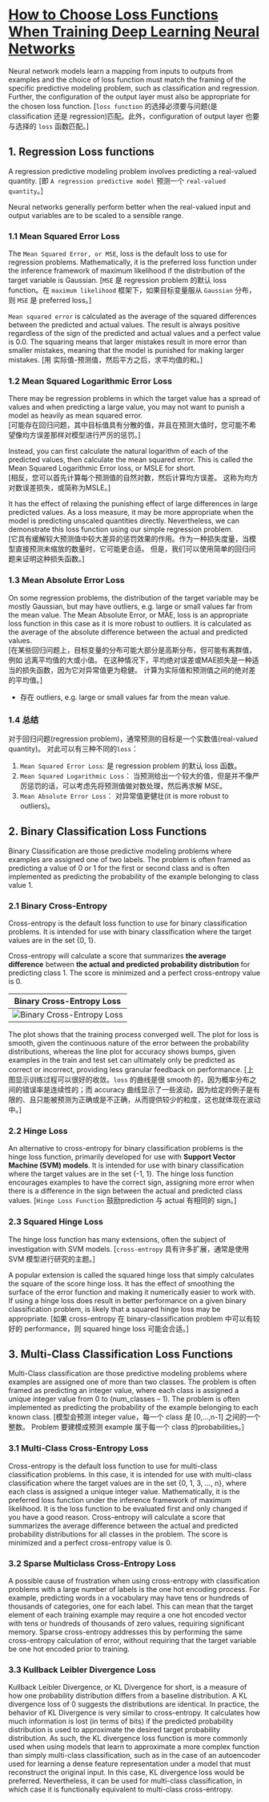 # [How to Choose Loss Functions When Training Deep Learning Neural Networks](https://machinelearningmastery.com/how-to-choose-loss-functions-when-training-deep-learning-neural-networks/)

Neural network models learn a mapping from inputs to outputs from examples and the choice of loss function must match the framing of the specific predictive modeling problem, such as classification and regression.
Further, the configuration of the output layer must also be appropriate for the chosen loss function.
[`loss function` 的选择必须要与问题(是 classification 还是 regression)匹配。此外，configuration of output layer 也要与选择的 `loss` 函数匹配。]

## 1. Regression Loss functions
A regression predictive modeling problem involves predicting a real-valued quantity. 
[即 `A regression predictive model` 预测一个 `real-valued quantity`。]

Neural networks generally perform better when the real-valued input and output variables are to be scaled to a sensible range.

### 1.1 Mean Squared Error Loss
The `Mean Squared Error, or MSE`, loss is the default loss to use for regression problems. Mathematically, it is the preferred loss function under the inference framework of maximum likelihood if the distribution of the target variable is Gaussian. [`MSE` 是 regression problem 的默认 loss function。在 `maximum likelihood` 框架下，如果目标变量服从 `Gaussian` 分布，则 `MSE` 是 preferred loss。]

`Mean squared error` is calculated as the average of the squared differences between the predicted and actual values. The result is always positive regardless of the sign of the predicted and actual values and a perfect value is 0.0. The squaring means that larger mistakes result in more error than smaller mistakes, meaning that the model is punished for making larger mistakes.
[用 实际值-预测值，然后平方之后，求平均值的和。] 


### 1.2 Mean Squared Logarithmic Error Loss
There may be regression problems in which the target value has a spread of values and when predicting a large value, you may not want to punish a model as heavily as mean squared error.     
[可能存在回归问题，其中目标值具有分散的值，并且在预测大值时，您可能不希望像均方误差那样对模型进行严厉的惩罚。]

Instead, you can first calculate the natural logarithm of each of the predicted values, then calculate the mean squared error. This is called the Mean Squared Logarithmic Error loss, or MSLE for short.     
[相反，您可以首先计算每个预测值的自然对数，然后计算均方误差。 这称为均方对数误差损失，或简称为MSLE。]

It has the effect of relaxing the punishing effect of large differences in large predicted values.
As a loss measure, it may be more appropriate when the model is predicting unscaled quantities directly. Nevertheless, we can demonstrate this loss function using our simple regression problem.     
[它具有缓解较大预测值中较大差异的惩罚效果的作用。作为一种损失度量，当模型直接预测未缩放的数量时，它可能更合适。 但是，我们可以使用简单的回归问题来证明这种损失函数。]

### 1.3 Mean Absolute Error Loss
On some regression problems, the distribution of the target variable may be mostly Gaussian, but may have outliers, e.g. large or small values far from the mean value.
The Mean Absolute Error, or MAE, loss is an appropriate loss function in this case as it is more robust to outliers. It is calculated as the average of the absolute difference between the actual and predicted values.    
[在某些回归问题上，目标变量的分布可能大部分是高斯分布，但可能有离群值，例如 远离平均值的大或小值。
在这种情况下，平均绝对误差或MAE损失是一种适当的损失函数，因为它对异常值更为稳健。 计算为实际值和预测值之间的绝对差的平均值。]
* 存在 outliers, e.g. large or small values far from the mean value.

### 1.4 总结
对于回归问题(regression problem)，通常预测的目标是一个实数值(real-valued quantity)。
对此可以有三种不同的`loss`：
1. `Mean Squared Error Loss`: 是 regression problem 的默认 loss 函数。
2. `Mean Squared Logarithmic Loss`： 当预测给出一个较大的值，但是并不像严厉惩罚的话，可以考虑先将预测值做对数处理，然后再求解 MSE。
3. `Mean Absolute Error Loss`： 对异常值更健壮(it is more robust to outliers)。

## 2. Binary Classification Loss Functions
Binary Classification are those predictive modeling problems where examples are assigned one of two labels.
The problem is often framed as predicting a value of 0 or 1 for the first or second class and is often implemented as predicting the probability of the example belonging to class value 1.

### 2.1 Binary Cross-Entropy
Cross-entropy is the default loss function to use for binary classification problems. It is intended for use with binary
classification where the target values are in the set {0, 1}.

Cross-entropy will calculate a score that summarizes **the average difference** between **the actual and predicted probability distribution** for predicting class 1. 
The score is minimized and a perfect cross-entropy value is 0.

| Binary Cross-Entropy Loss |
|:-------------------------:|
| ![Binary Cross-Entropy Loss](./images/Binary-Classification-Problem.png) |

The plot shows that the training process converged well. The plot for loss is smooth, given the continuous nature of the error between the probability distributions, whereas the line plot for accuracy shows bumps, given examples in the train and test set can ultimately only be predicted as correct or incorrect, providing less granular feedback on performance.
[上图显示训练过程可以很好的收敛。`loss` 的曲线是很 smooth 的，因为概率分布之间的错误率是连续性的；而 accuracy 曲线显示了一些波动，因为给定的例子是有限的、且只能被预测为正确或是不正确，从而提供较少的粒度，这也就体现在波动中。]

### 2.2 Hinge Loss
An alternative to cross-entropy for binary classification problems is the hinge loss function, primarily developed for use with **Support Vector Machine (SVM) models**.
It is intended for use with binary classification where the target values are in the set {-1, 1}.
The hinge loss function encourages examples to have the correct sign, assigning more error when there is a difference in the sign between the actual and predicted class values.
[`Hinge Loss Function` 鼓励prediction 与 actual 有相同的 sign。]

### 2.3 Squared Hinge Loss
The hinge loss function has many extensions, often the subject of investigation with SVM models.
[`cross-entropy` 具有许多扩展，通常是使用 SVM 模型进行研究的主题。]

A popular extension is called the squared hinge loss that simply calculates the square of the score hinge loss. It has the effect of smoothing the surface of the error function and making it numerically easier to work with.
If using a hinge loss does result in better performance on a given binary classification problem, is likely that a squared hinge loss may be appropriate.
[如果 cross-entropy 在 binary-classification problem 中可以有较好的 performance，则 squared hinge loss 可能会合适。]


## 3. Multi-Class Classification Loss Functions
Multi-Class classification are those predictive modeling problems where examples are assigned one of more than two classes.
The problem is often framed as predicting an integer value, where each class is assigned a unique integer value from 0 to (num_classes – 1). The problem is often implemented as predicting the probability of the example belonging to each known class.
[模型会预测 integer value，每一个 class 是 [0,...,n-1] 之间的一个整数。 Problem 要建模成预测 example 属于每一个 class 的probabilities。]

### 3.1 Multi-Class Cross-Entropy Loss
Cross-entropy is the default loss function to use for multi-class classification problems.
In this case, it is intended for use with multi-class classification where the target values are in the set {0, 1, 3, …, n}, where each class is assigned a unique integer value.
Mathematically, it is the preferred loss function under the inference framework of maximum likelihood. It is the loss function to be evaluated first and only changed if you have a good reason.
Cross-entropy will calculate a score that summarizes the average difference between the actual and predicted probability distributions for all classes in the problem. The score is minimized and a perfect cross-entropy value is 0.

### 3.2 Sparse Multiclass Cross-Entropy Loss
A possible cause of frustration when using cross-entropy with classification problems with a large number of labels is the one hot encoding process.
For example, predicting words in a vocabulary may have tens or hundreds of thousands of categories, one for each label. This can mean that the target element of each training example may require a one hot encoded vector with tens or hundreds of thousands of zero values, requiring significant memory.
Sparse cross-entropy addresses this by performing the same cross-entropy calculation of error, without requiring that the target variable be one hot encoded prior to training.

### 3.3 Kullback Leibler Divergence Loss
Kullback Leibler Divergence, or KL Divergence for short, is a measure of how one probability distribution differs from a baseline distribution.
A KL divergence loss of 0 suggests the distributions are identical. In practice, the behavior of KL Divergence is very similar to cross-entropy. It calculates how much information is lost (in terms of bits) if the predicted probability distribution is used to approximate the desired target probability distribution.
As such, the KL divergence loss function is more commonly used when using models that learn to approximate a more complex function than simply multi-class classification, such as in the case of an autoencoder used for learning a dense feature representation under a model that must reconstruct the original input. In this case, KL divergence loss would be preferred. Nevertheless, it can be used for multi-class classification, in which case it is functionally equivalent to multi-class cross-entropy.








